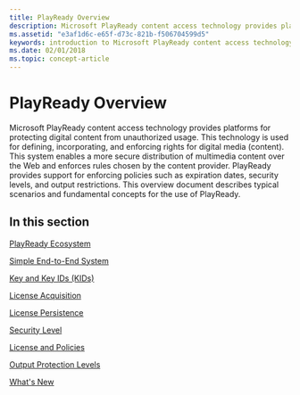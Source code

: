 ```yaml
---
title: PlayReady Overview
description: Microsoft PlayReady content access technology provides platforms for protecting digital content from unauthorized usage.
ms.assetid: "e3af1d6c-e65f-d73c-821b-f506704599d5"
keywords: introduction to Microsoft PlayReady content access technology
ms.date: 02/01/2018
ms.topic: concept-article
---
```



# PlayReady Overview

Microsoft PlayReady content access technology provides platforms for protecting digital content from unauthorized usage. This technology is used for defining, incorporating, and enforcing rights for digital media (content). This system enables a more secure distribution of multimedia content over the Web and enforces rules chosen by the content provider. PlayReady provides support for enforcing policies such as expiration dates, security levels, and output restrictions. This overview document describes typical scenarios and fundamental concepts for the use of PlayReady.

## In this section

[PlayReady Ecosystem](ecosystem.md)

[Simple End-to-End System](simple-end-to-end-system.md)

[Key and Key IDs (KIDs)](key-and-key-ids-kids.md) 

[License Acquisition](license-acquisition.md) 

[License Persistence](license-persistence.md)
 
[Security Level](security-level.md)

[License and Policies](license-and-policies.md)
  
[Output Protection Levels](output-protection-levels.md)

[What's New](what-is-new.md)
